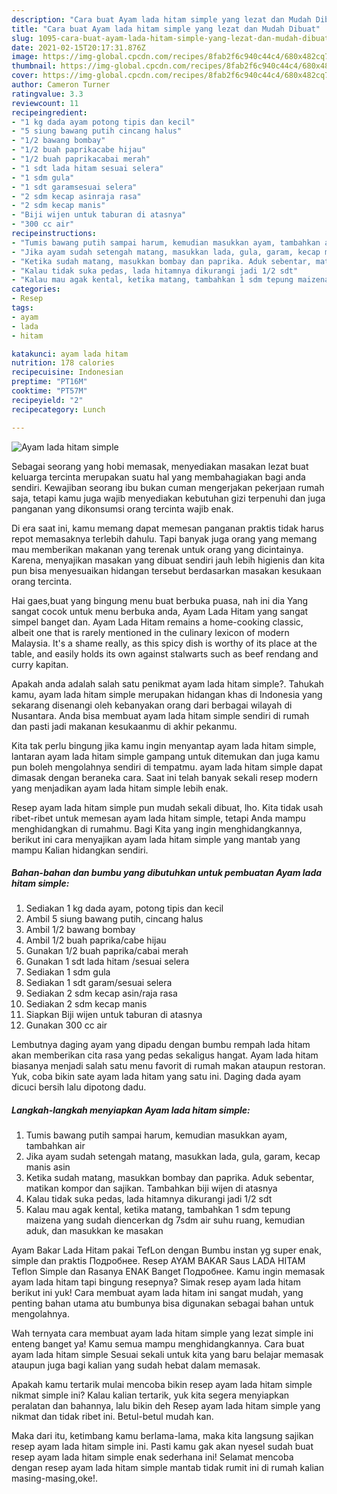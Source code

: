```yaml
---
description: "Cara buat Ayam lada hitam simple yang lezat dan Mudah Dibuat"
title: "Cara buat Ayam lada hitam simple yang lezat dan Mudah Dibuat"
slug: 1095-cara-buat-ayam-lada-hitam-simple-yang-lezat-dan-mudah-dibuat
date: 2021-02-15T20:17:31.876Z
image: https://img-global.cpcdn.com/recipes/8fab2f6c940c44c4/680x482cq70/ayam-lada-hitam-simple-foto-resep-utama.jpg
thumbnail: https://img-global.cpcdn.com/recipes/8fab2f6c940c44c4/680x482cq70/ayam-lada-hitam-simple-foto-resep-utama.jpg
cover: https://img-global.cpcdn.com/recipes/8fab2f6c940c44c4/680x482cq70/ayam-lada-hitam-simple-foto-resep-utama.jpg
author: Cameron Turner
ratingvalue: 3.3
reviewcount: 11
recipeingredient:
- "1 kg dada ayam potong tipis dan kecil"
- "5 siung bawang putih cincang halus"
- "1/2 bawang bombay"
- "1/2 buah paprikacabe hijau"
- "1/2 buah paprikacabai merah"
- "1 sdt lada hitam sesuai selera"
- "1 sdm gula"
- "1 sdt garamsesuai selera"
- "2 sdm kecap asinraja rasa"
- "2 sdm kecap manis"
- "Biji wijen untuk taburan di atasnya"
- "300 cc air"
recipeinstructions:
- "Tumis bawang putih sampai harum, kemudian masukkan ayam, tambahkan air"
- "Jika ayam sudah setengah matang, masukkan lada, gula, garam, kecap manis asin"
- "Ketika sudah matang, masukkan bombay dan paprika. Aduk sebentar, matikan kompor dan sajikan. Tambahkan biji wijen di atasnya"
- "Kalau tidak suka pedas, lada hitamnya dikurangi jadi 1/2 sdt"
- "Kalau mau agak kental, ketika matang, tambahkan 1 sdm tepung maizena yang sudah diencerkan dg 7sdm air suhu ruang, kemudian aduk, dan masukkan ke masakan"
categories:
- Resep
tags:
- ayam
- lada
- hitam

katakunci: ayam lada hitam 
nutrition: 178 calories
recipecuisine: Indonesian
preptime: "PT16M"
cooktime: "PT57M"
recipeyield: "2"
recipecategory: Lunch

---
```



![Ayam lada hitam simple](https://img-global.cpcdn.com/recipes/8fab2f6c940c44c4/680x482cq70/ayam-lada-hitam-simple-foto-resep-utama.jpg)

Sebagai seorang yang hobi memasak, menyediakan masakan lezat buat keluarga tercinta merupakan suatu hal yang membahagiakan bagi anda sendiri. Kewajiban seorang ibu bukan cuman mengerjakan pekerjaan rumah saja, tetapi kamu juga wajib menyediakan kebutuhan gizi terpenuhi dan juga panganan yang dikonsumsi orang tercinta wajib enak.

Di era  saat ini, kamu memang dapat memesan panganan praktis tidak harus repot memasaknya terlebih dahulu. Tapi banyak juga orang yang memang mau memberikan makanan yang terenak untuk orang yang dicintainya. Karena, menyajikan masakan yang dibuat sendiri jauh lebih higienis dan kita pun bisa menyesuaikan hidangan tersebut berdasarkan masakan kesukaan orang tercinta. 

Hai gaes,buat yang bingung menu buat berbuka puasa, nah ini dia Yang sangat cocok untuk menu berbuka anda, Ayam Lada Hitam yang sangat simpel banget dan. Ayam Lada Hitam remains a home-cooking classic, albeit one that is rarely mentioned in the culinary lexicon of modern Malaysia. It&#39;s a shame really, as this spicy dish is worthy of its place at the table, and easily holds its own against stalwarts such as beef rendang and curry kapitan.

Apakah anda adalah salah satu penikmat ayam lada hitam simple?. Tahukah kamu, ayam lada hitam simple merupakan hidangan khas di Indonesia yang sekarang disenangi oleh kebanyakan orang dari berbagai wilayah di Nusantara. Anda bisa membuat ayam lada hitam simple sendiri di rumah dan pasti jadi makanan kesukaanmu di akhir pekanmu.

Kita tak perlu bingung jika kamu ingin menyantap ayam lada hitam simple, lantaran ayam lada hitam simple gampang untuk ditemukan dan juga kamu pun boleh mengolahnya sendiri di tempatmu. ayam lada hitam simple dapat dimasak dengan beraneka cara. Saat ini telah banyak sekali resep modern yang menjadikan ayam lada hitam simple lebih enak.

Resep ayam lada hitam simple pun mudah sekali dibuat, lho. Kita tidak usah ribet-ribet untuk memesan ayam lada hitam simple, tetapi Anda mampu menghidangkan di rumahmu. Bagi Kita yang ingin menghidangkannya, berikut ini cara menyajikan ayam lada hitam simple yang mantab yang mampu Kalian hidangkan sendiri.

<!--inarticleads1-->

##### Bahan-bahan dan bumbu yang dibutuhkan untuk pembuatan Ayam lada hitam simple:

1. Sediakan 1 kg dada ayam, potong tipis dan kecil
1. Ambil 5 siung bawang putih, cincang halus
1. Ambil 1/2 bawang bombay
1. Ambil 1/2 buah paprika/cabe hijau
1. Gunakan 1/2 buah paprika/cabai merah
1. Gunakan 1 sdt lada hitam /sesuai selera
1. Sediakan 1 sdm gula
1. Sediakan 1 sdt garam/sesuai selera
1. Sediakan 2 sdm kecap asin/raja rasa
1. Sediakan 2 sdm kecap manis
1. Siapkan Biji wijen untuk taburan di atasnya
1. Gunakan 300 cc air


Lembutnya daging ayam yang dipadu dengan bumbu rempah lada hitam akan memberikan cita rasa yang pedas sekaligus hangat. Ayam lada hitam biasanya menjadi salah satu menu favorit di rumah makan ataupun restoran. Yuk, coba bikin sate ayam lada hitam yang satu ini. Daging dada ayam dicuci bersih lalu dipotong dadu. 

<!--inarticleads2-->

##### Langkah-langkah menyiapkan Ayam lada hitam simple:

1. Tumis bawang putih sampai harum, kemudian masukkan ayam, tambahkan air
1. Jika ayam sudah setengah matang, masukkan lada, gula, garam, kecap manis asin
1. Ketika sudah matang, masukkan bombay dan paprika. Aduk sebentar, matikan kompor dan sajikan. Tambahkan biji wijen di atasnya
1. Kalau tidak suka pedas, lada hitamnya dikurangi jadi 1/2 sdt
1. Kalau mau agak kental, ketika matang, tambahkan 1 sdm tepung maizena yang sudah diencerkan dg 7sdm air suhu ruang, kemudian aduk, dan masukkan ke masakan


Ayam Bakar Lada Hitam pakai TefLon dengan Bumbu instan yg super enak, simple dan praktis Подробнее. Resep AYAM BAKAR Saus LADA HITAM Teflon Simple dan Rasanya ENAK Banget Подробнее. Kamu ingin memasak ayam lada hitam tapi bingung resepnya? Simak resep ayam lada hitam berikut ini yuk! Cara membuat ayam lada hitam ini sangat mudah, yang penting bahan utama atu bumbunya bisa digunakan sebagai bahan untuk mengolahnya. 

Wah ternyata cara membuat ayam lada hitam simple yang lezat simple ini enteng banget ya! Kamu semua mampu menghidangkannya. Cara buat ayam lada hitam simple Sesuai sekali untuk kita yang baru belajar memasak ataupun juga bagi kalian yang sudah hebat dalam memasak.

Apakah kamu tertarik mulai mencoba bikin resep ayam lada hitam simple nikmat simple ini? Kalau kalian tertarik, yuk kita segera menyiapkan peralatan dan bahannya, lalu bikin deh Resep ayam lada hitam simple yang nikmat dan tidak ribet ini. Betul-betul mudah kan. 

Maka dari itu, ketimbang kamu berlama-lama, maka kita langsung sajikan resep ayam lada hitam simple ini. Pasti kamu gak akan nyesel sudah buat resep ayam lada hitam simple enak sederhana ini! Selamat mencoba dengan resep ayam lada hitam simple mantab tidak rumit ini di rumah kalian masing-masing,oke!.

